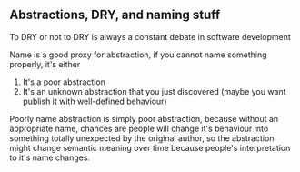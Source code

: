 ## Abstractions, DRY, and naming stuff

To DRY or not to DRY is always a constant debate in software development

Name is a good proxy for abstraction, if you cannot name something
properly, it's either

1. It's a poor abstraction
2. It's an unknown abstraction that you just discovered (maybe you want
publish it with well-defined behaviour)

Poorly name abstraction is simply poor abstraction, because without an
appropriate name, chances are people will change it's behaviour into something
totally unexpected by the original author, so the abstraction might change
semantic meaning over time because people's interpretation to it's name
changes.

